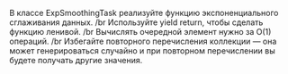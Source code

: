 В классе ExpSmoothingTask реализуйте функцию экспоненциального сглаживания данных. /br
Используйте yield return, чтобы сделать функцию ленивой. /br
Вычислять очередной элемент нужно за O(1) операций. /br
Избегайте повторного перечисления коллекции — она может генерироваться случайно и при повторном перечислении вы будете получать другие значения.
